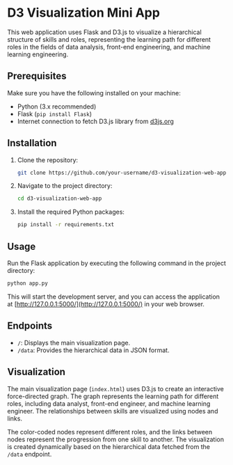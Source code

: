 # D3 Visualization Mini App

This web application uses Flask and D3.js to visualize a hierarchical structure of skills and roles, representing the learning path for different roles in the fields of data analysis, front-end engineering, and machine learning engineering.

## Prerequisites

Make sure you have the following installed on your machine:

- Python (3.x recommended)
- Flask (`pip install Flask`)
- Internet connection to fetch D3.js library from [d3js.org](https://d3js.org/)

## Installation

1. Clone the repository:

    ```bash
    git clone https://github.com/your-username/d3-visualization-web-app.git
    ```

2. Navigate to the project directory:

    ```bash
    cd d3-visualization-web-app
    ```

3. Install the required Python packages:

    ```bash
    pip install -r requirements.txt
    ```

## Usage

Run the Flask application by executing the following command in the project directory:

```bash
python app.py
```

This will start the development server, and you can access the application at [http://127.0.0.1:5000/](http://127.0.0.1:5000/) in your web browser.

## Endpoints

- `/`: Displays the main visualization page.
- `/data`: Provides the hierarchical data in JSON format.

## Visualization

The main visualization page (`index.html`) uses D3.js to create an interactive force-directed graph. The graph represents the learning path for different roles, including data analyst, front-end engineer, and machine learning engineer. The relationships between skills are visualized using nodes and links.

The color-coded nodes represent different roles, and the links between nodes represent the progression from one skill to another. The visualization is created dynamically based on the hierarchical data fetched from the `/data` endpoint.
